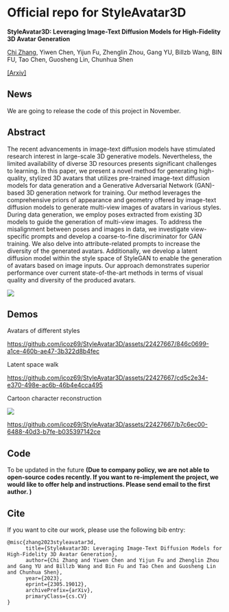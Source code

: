 # Official repo for StyleAvatar3D
**StyleAvatar3D: Leveraging Image-Text Diffusion Models for High-Fidelity 3D Avatar Generation**

[Chi Zhang](https://icoz69.github.io/), Yiwen Chen, Yijun Fu, Zhenglin Zhou, Gang YU, Billzb Wang, BIN FU, Tao Chen, Guosheng Lin, Chunhua Shen


[[Arxiv]](https://arxiv.org/abs/2305.19012)

## News
We are going to release the code of this project in November.

## Abstract

The recent advancements in image-text diffusion models have stimulated research interest in large-scale 3D generative models. Nevertheless, the limited availability of diverse 3D resources presents significant challenges to learning. In this paper, we present a novel method for generating high-quality, stylized 3D avatars that utilizes pre-trained image-text diffusion models for data generation and a Generative Adversarial Network (GAN)-based 3D generation network for training. Our method leverages the comprehensive priors of appearance and geometry offered by image-text diffusion models to generate multi-view images of avatars in various styles. During data generation, we employ poses extracted from existing 3D models to guide the generation of multi-view images. To address the misalignment between poses and images in data, we investigate view-specific prompts and develop a coarse-to-fine discriminator for GAN training. We also delve into attribute-related prompts to increase the diversity of the generated avatars. Additionally, we develop a latent diffusion model within the style space of StyleGAN to enable the generation of avatars based on image inputs. Our approach demonstrates superior performance over current state-of-the-art methods in terms of visual quality and diversity of the produced avatars.

<img src='teaser.png'>

## Demos

Avatars of different styles


https://github.com/icoz69/StyleAvatar3D/assets/22427667/846c0699-a1ce-460b-ae47-3b322d8b4fec



Latent space walk



https://github.com/icoz69/StyleAvatar3D/assets/22427667/cd5c2e34-e370-498e-ac6b-46b4e4cca495




Cartoon character reconstruction 

<img src='lora.png'>

https://github.com/icoz69/StyleAvatar3D/assets/22427667/b7c6ec00-6488-40d3-b7fe-b035397142ce

## Code

To be updated in the future
**(Due to company policy, we are not able to open-source codes recently. If you want to re-implement the project, we would like to offer help and instructions. Please send email to the first author.  )**

## Cite

If you want to cite our work, please use the following bib entry:

    @misc{zhang2023styleavatar3d,
          title={StyleAvatar3D: Leveraging Image-Text Diffusion Models for High-Fidelity 3D Avatar Generation}, 
          author={Chi Zhang and Yiwen Chen and Yijun Fu and Zhenglin Zhou and Gang YU and Billzb Wang and Bin Fu and Tao Chen and Guosheng Lin and Chunhua Shen},
          year={2023},
          eprint={2305.19012},
          archivePrefix={arXiv},
          primaryClass={cs.CV}
    }
